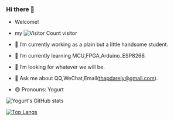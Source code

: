 ### Hi there 👋
- Welcome!
- my ![Visitor Count](https://profile-counter.glitch.me/Yogurt-994/count.svg) visitor

- 🔭 I’m currently working as a plain but a little handsome student.
- 🌱 I’m currently learning MCU,FPGA,Arduino_ESP8266.
- 🤔 I’m looking for whatever we will be.
- 💬 Ask me about QQ,WeChat,Email(thapdarely@gmail.com).
- 😄 Pronouns: Yogurt

![Yogurt's GitHub stats](https://github-readme-stats.vercel.app/api?username=Yogurt-994&show_icons=true&theme=radical)

[![Top Langs](https://github-readme-stats.vercel.app/api/top-langs/?username=Yogurt-994&layout=compact)](https://github.com/Yogurt-994/github-readme-stats)

<!--START_SECTION:waka-->
<!--END_SECTION:waka-->
